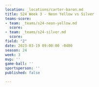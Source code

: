 ```yaml
---
location: _locations/carter-baron.md
title: S24 Week 3 - Neon Yellow vs Silver
teams-score:
- team: _teams/s24-neon-yellow.md
  score: 
- team: _teams/s24-silver.md
  score: 
field: "2"
date: 2023-03-19 09:00:00 -0400
season: 24
week: 3
mvp: ''
game-ball: ''
sportsperson: ''
published: false

---
```

